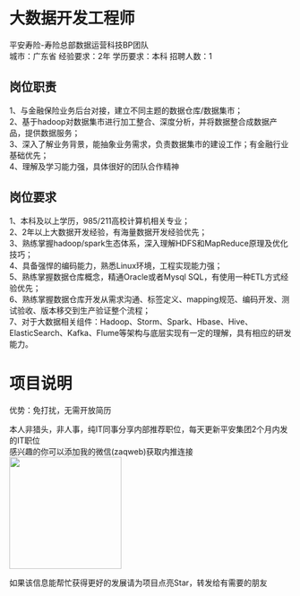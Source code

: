 # 大数据开发工程师
平安寿险-寿险总部数据运营科技BP团队  
城市：广东省 经验要求：2年 学历要求：本科  招聘人数：1

## 岗位职责
1、与金融保险业务后台对接，建立不同主题的数据仓库/数据集市；   
2、基于hadoop对数据集市进行加工整合、深度分析，并将数据整合成数据产品，提供数据服务；   
3、深入了解业务背景，能抽象业务需求，负责数据集市的建设工作；有金融行业基础优先；   
4、理解及学习能力强，具体很好的团队合作精神

## 岗位要求
1、本科及以上学历，985/211高校计算机相关专业；   
2、2年以上大数据开发经验，有海量数据开发经验优先；   
3、熟练掌握hadoop/spark生态体系，深入理解HDFS和MapReduce原理及优化技巧；   
4、具备强悍的编码能力，熟悉Linux环境，工程实现能力强；   
5、熟练掌握数据仓库概念，精通Oracle或者Mysql SQL，有使用一种ETL方式经验优先；   
6、熟练掌握数据仓库开发从需求沟通、标签定义、mapping规范、编码开发、测试验收、版本移交到生产验证整个流程；   
7、对于大数据相关组件：Hadoop、Storm、Spark、Hbase、Hive、ElasticSearch、Kafka、Flume等架构与底层实现有一定的理解，具有相应的研发能力。

# 项目说明

优势：免打扰，无需开放简历

本人非猎头，非人事，纯IT同事分享内部推荐职位，每天更新平安集团2个月内发的IT职位  
感兴趣的你可以添加我的微信(zaqweb)获取内推连接  
<img src="https://github.com/zaqweb/PA-IT-JOBS/blob/master/WechatICode.jpeg"  height="200" width="200">

如果该信息能帮忙获得更好的发展请为项目点亮Star，转发给有需要的朋友




